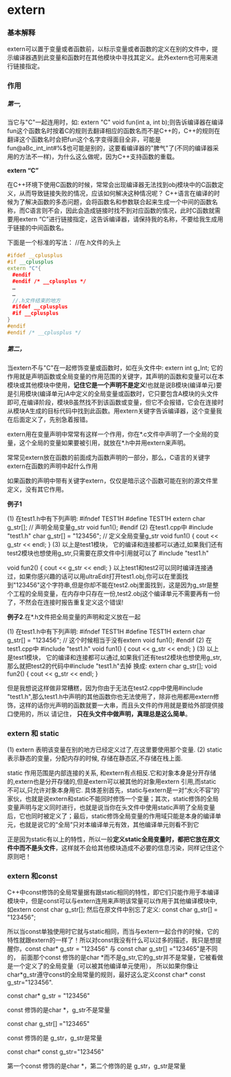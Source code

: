 # extern

### 基本解释

extern可以置于变量或者函数前，以标示变量或者函数的定义在别的文件中，提示编译器遇到此变量和函数时在其他模块中寻找其定义。此外extern也可用来进行链接指定。

### 作用

##### 第一,

当它与"C"一起连用时，如: extern "C" void fun(int a, int b);则告诉编译器在编译fun这个函数名时按着C的规则去翻译相应的函数名而不是C++的，C++的规则在翻译这个函数名时会把fun这个名字变得面目全非，可能是fun@aBc_int_int#%$也可能是别的，这要看编译器的"脾气"了(不同的编译器采用的方法不一样)，为什么这么做呢，因为C++支持函数的重载。

**extern “C”**

在C++环境下使用C函数的时候，常常会出现编译器无法找到obj模块中的C函数定义，从而导致链接失败的情况，应该如何解决这种情况呢？
C++语言在编译的时候为了解决函数的多态问题，会将函数名和参数联合起来生成一个中间的函数名称，而C语言则不会，因此会造成链接时找不到对应函数的情况，此时C函数就需要用extern “C”进行链接指定，这告诉编译器，请保持我的名称，不要给我生成用于链接的中间函数名。

下面是一个标准的写法：
//在.h文件的头上

```C++
#ifdef __cplusplus
#if __cplusplus
extern "C"{
　#endif
　#endif /* __cplusplus */ 
　…
　…
　//.h文件结束的地方
　#ifdef __cplusplus
　#if __cplusplus
}
#endif
#endif /* __cplusplus */ 
```



#####  第二，

当extern不与"C"在一起修饰变量或函数时，如在头文件中: extern int g_Int; 它的作用就是声明函数或全局变量的作用范围的关键字，其声明的函数和变量可以在本模块或其他模块中使用，**记住它是一个声明不是定义**!也就是说B模块(编译单元)要是引用模块(编译单元)A中定义的全局变量或函数时，它只要包含A模块的头文件即可,在编译阶段，模块B虽然找不到该函数或变量，但它不会报错，它会在连接时从模块A生成的目标代码中找到此函数。用extern关键字告诉编译器，这个变量我在后面定义了，先别急着报错。

extern用在变量声明中常常有这样一个作用，你在\*.c文件中声明了一个全局的变量，这个全局的变量如果要被引用，就放在\*.h中并用extern来声明。

常常见extern放在函数的前面成为函数声明的一部分，那么，C语言的关键字extern在函数的声明中起什么作用

如果函数的声明中带有关键字extern，仅仅是暗示这个函数可能在别的源文件里定义，没有其它作用。

**例子1**

  (1) 在test1.h中有下列声明:
  \#ifndef TEST1H
  \#define TEST1H
  extern char g_str[]; // 声明全局变量g_str
  void fun1();
  \#endif
  (2) 在test1.cpp中
  \#include "test1.h"
    char g_str[] = "123456"; // 定义全局变量g_str
    void fun1() { cout << g_str << endl; }
  (3) 以上是test1模块， 它的编译和连接都可以通过,如果我们还有test2模块也想使用g_str,只需要在原文件中引用就可以了
  \#include "test1.h"

   void fun2()  { cout << g_str << endl;  }
  以上test1和test2可以同时编译连接通过，如果你感兴趣的话可以用ultraEdit打开test1.obj,你可以在里面找到"123456"这个字符串,但是你却不能在test2.obj里面找到，这是因为g_str是整个工程的全局变量，在内存中只存在一份,test2.obj这个编译单元不需要再有一份了，不然会在连接时报告重复定义这个错误!

**例子2**.在*.h文件把全局变量的声明和定义放在一起

  (1) 在test1.h中有下列声明:
  \#ifndef TEST1H
  \#define TEST1H
   extern char g_str[] = "123456"; // 这个时候相当于没有extern
  void fun1();
  \#endif
  (2) 在test1.cpp中
  \#include "test1.h"
    void fun1() { cout << g_str << endl; }
  (3) 以上是test1模块， 它的编译和连接都可以通过,如果我们还有test2模块也想使用g_str,那么就把test2的代码中#include "test1.h"去掉 换成:
  extern char g_str[];
  void fun2()  { cout << g_str << endl;  }

但是我想说这样做非常糟糕，因为你由于无法在test2.cpp中使用#include "test1.h",那么test1.h中声明的其他函数你也无法使用了，除非也用都用extern修饰，这样的话你光声明的函数就要一大串，而且头文件的作用就是要给外部提供接口使用的，所以 请记住，  **只在头文件中做声明，真理总是这么简单**。

###  extern 和 static

 (1) extern 表明该变量在别的地方已经定义过了,在这里要使用那个变量.
 (2) static 表示静态的变量，分配内存的时候, 存储在静态区,不存储在栈上面.

  static 作用范围是内部连接的关系, 和extern有点相反.它和对象本身是分开存储的,extern也是分开存储的,但是extern可以被其他的对象用extern 引用,而static 不可以,只允许对象本身用它. 具体差别首先，static与extern是一对“水火不容”的家伙，也就是说extern和static不能同时修饰一个变量；其次，static修饰的全局变量声明与定义同时进行，也就是说当你在头文件中使用static声明了全局变量后，它也同时被定义了；最后，static修饰全局变量的作用域只能是本身的编译单元，也就是说它的“全局”只对本编译单元有效，其他编译单元则看不到它

正是因为static有以上的特性，所以一般**定义static全局变量时，都把它放在原文件中而不是头文件**，这样就不会给其他模块造成不必要的信息污染，同样记住这个原则吧！

### extern 和const

  C++中const修饰的全局常量据有跟static相同的特性，即它们只能作用于本编译模块中，但是const可以与extern连用来声明该常量可以作用于其他编译模块中, 如extern const char g_str[];
  然后在原文件中别忘了定义:   const char g_str[] = "123456"; 

  所以当const单独使用时它就与static相同，而当与extern一起合作的时候，它的特性就跟extern的一样了！所以对const我没有什么可以过多的描述，我只是想提醒你，const char* g_str = "123456" 与 const char g_str[] ="123465"是不同的， 前面那个const 修饰的是char \*而不是g_str,它的g_str并不是常量，它被看做是一个定义了的全局变量（可以被其他编译单元使用）， 所以如果你像让char\*g_str遵守const的全局常量的规则，最好这么定义const char* const g_str="123456".

const char* g_str = "123456" 

const 修饰的是char \*，g_str不是常量

const char g_str[] ="123465" 

const 修饰的是 g_str，g_str是常量

const char* const g_str="123456"  

第一个const 修饰的是char \*，第二个修饰的是 g_str，g_str是常量

 